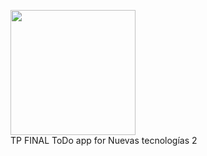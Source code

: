 
<img src="/screenshots/app_icon.png" height="200px"/> <br>
TP FINAL ToDo app for Nuevas tecnologías 2